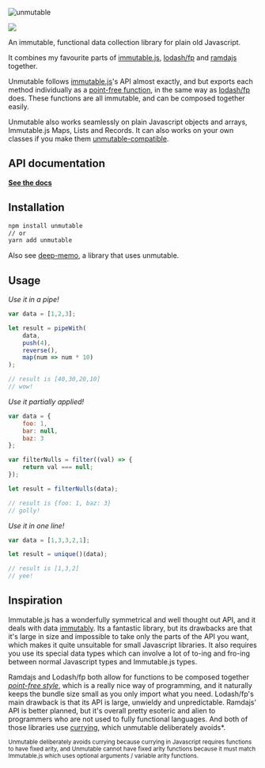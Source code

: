 ![unmutable](https://user-images.githubusercontent.com/345320/48247150-63529400-e446-11e8-9c42-c36821b93a16.png)

<a href="https://www.npmjs.com/package/unmutable"><img src="https://img.shields.io/npm/v/unmutable.svg?style=flat-square"></a>

An immutable, functional data collection library for plain old Javascript.

It combines my favourite parts of [immutable.js](https://facebook.github.io/immutable-js/), [lodash/fp](https://github.com/lodash/lodash/wiki/FP-Guide) and [ramdajs](https://ramdajs.com/) together.

Unmutable follows [immutable.js](https://facebook.github.io/immutable-js/)'s API almost exactly, and but exports each method individually as a [point-free function](https://en.wikipedia.org/wiki/Tacit_programming), in the same way as [lodash/fp](https://github.com/lodash/lodash/wiki/FP-Guide) does. These functions are all immutable, and can be composed together easily.

Unmutable also works seamlessly on plain Javascript objects and arrays, Immutable.js Maps, Lists and Records. It can also works on your own classes if you make them [unmutable-compatible](#).

## API documentation

**[See the docs](https://92green.github.io/unmutable)**

## Installation

```sh
npm install unmutable
// or
yarn add unmutable
```

Also see [deep-memo](/packages/deep-memo), a library that uses unmutable.

## Usage

*Use it in a pipe!*

```js
var data = [1,2,3];

let result = pipeWith(
    data,
    push(4),
    reverse(),
    map(num => num * 10)
);

// result is [40,30,20,10]
// wow!
```

*Use it partially applied!*

```js
var data = {
    foo: 1,
    bar: null,
    baz: 3
};

var filterNulls = filter((val) => {
    return val === null;
});

let result = filterNulls(data);

// result is {foo: 1, baz: 3}
// golly!
```

*Use it in one line!*

```js
var data = [1,3,3,2,1];

let result = unique()(data);

// result is [1,3,2]
// yee!
```

## Inspiration

Immutable.js has a wonderfully symmetrical and well thought out API, and it deals with data [immutably](https://facebook.github.io/immutable-js/#the-case-for-immutability).
Its a fantastic library, but its drawbacks are that it's large in size and impossible to take only the parts of the API you want, which makes it quite unsuitable for small Javascript libraries. It also requires you use its special data types which can involve a lot of to-ing and fro-ing between normal Javascript types and Immutable.js types.

Ramdajs and Lodash/fp both allow for functions to be composed together *[point-free style](https://en.wikipedia.org/wiki/Tacit_programming)*, which is a really nice way of programming, and it naturally keeps the bundle size small as you only import what you need.
Lodash/fp's main drawback is that its API is large, unwieldy and unpredictable. Ramdajs' API is better planned, but it's overall pretty esoteric and alien to programmers who are not used to fully functional languages.
And both of those libraries use [currying](https://hughfdjackson.com/javascript/why-curry-helps/), which unmutable deliberately avoids*.

<small>Unmutable deliberately avoids currying because currying in Javascript requires functions to have fixed arity, and Unmutable cannot have fixed arity functions because it must match Immutable.js which uses optional arguments / variable arity functions.</small>

